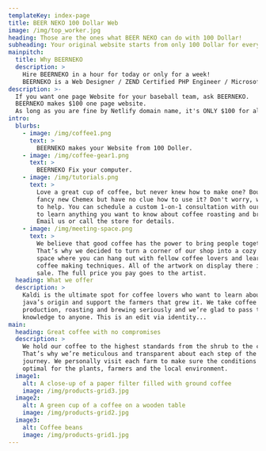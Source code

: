 ```yaml
---
templateKey: index-page
title: BEER NEKO 100 Dollar Web
image: /img/top_worker.jpg
heading: Those are the ones what BEER NEKO can do with 100 Dollar!
subheading: Your original website starts from only 100 Dollar for everything!
mainpitch:
  title: Why BEERNEKO
  description: >
    Hire BEERNEKO in a hour for today or only for a week!
    BEERNEKO is a Web Designer / ZEND Certified PHP Engineer / Microsoft Certified Solutions Associate(MCSA) for everyone and every business who needs a little help in the Dark... Dark... IT field. It starts from resonable price $50/hour! 
description: >-
  If you want one page Website for your baseball team, ask BEERNEKO. 
  BEERNEKO makes $100 one page website. 
  As long as you are fine by Netlify domain name, it's ONLY $100 for all!
intro:
  blurbs:
    - image: /img/coffee1.png
      text: >
        BEERNEKO makes your Website from 100 Doller.
    - image: /img/coffee-gear1.png
      text: >
        BEERNEKO Fix your computer.
    - image: /img/tutorials.png
      text: >
        Love a great cup of coffee, but never knew how to make one? Bought a
        fancy new Chemex but have no clue how to use it? Don't worry, we’re here
        to help. You can schedule a custom 1-on-1 consultation with our baristas
        to learn anything you want to know about coffee roasting and brewing.
        Email us or call the store for details.
    - image: /img/meeting-space.png
      text: >
        We believe that good coffee has the power to bring people together.
        That’s why we decided to turn a corner of our shop into a cozy meeting
        space where you can hang out with fellow coffee lovers and learn about
        coffee making techniques. All of the artwork on display there is for
        sale. The full price you pay goes to the artist.
  heading: What we offer
  description: >
    Kaldi is the ultimate spot for coffee lovers who want to learn about their
    java’s origin and support the farmers that grew it. We take coffee
    production, roasting and brewing seriously and we’re glad to pass that
    knowledge to anyone. This is an edit via identity...
main:
  heading: Great coffee with no compromises
  description: >
    We hold our coffee to the highest standards from the shrub to the cup.
    That’s why we’re meticulous and transparent about each step of the coffee’s
    journey. We personally visit each farm to make sure the conditions are
    optimal for the plants, farmers and the local environment.
  image1:
    alt: A close-up of a paper filter filled with ground coffee
    image: /img/products-grid3.jpg
  image2:
    alt: A green cup of a coffee on a wooden table
    image: /img/products-grid2.jpg
  image3:
    alt: Coffee beans
    image: /img/products-grid1.jpg
---
```

